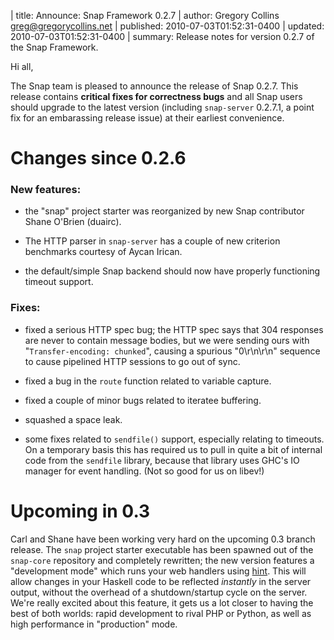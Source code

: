 | title: Announce: Snap Framework 0.2.7
| author: Gregory Collins <greg@gregorycollins.net>
| published: 2010-07-03T01:52:31-0400
| updated: 2010-07-03T01:52:31-0400
| summary: Release notes for version 0.2.7 of the Snap Framework.

Hi all,

The Snap team is pleased to announce the release of Snap 0.2.7. This release
contains **critical fixes for correctness bugs** and all Snap users should
upgrade to the latest version (including `snap-server` 0.2.7.1, a point fix for
an embarassing release issue) at their earliest convenience.

Changes since 0.2.6
===================

### New features:

 - the "snap" project starter was reorganized by new Snap contributor Shane
   O'Brien (duairc).

 - The HTTP parser in `snap-server` has a couple of new criterion benchmarks
   courtesy of Aycan Irican.

 - the default/simple Snap backend should now have properly functioning timeout
   support.


### Fixes:

 - fixed a serious HTTP spec bug; the HTTP spec says that 304 responses are
   never to contain message bodies, but we were sending ours with
   "`Transfer-encoding: chunked`", causing a spurious "0\\r\\n\\r\\n" sequence to
   cause pipelined HTTP sessions to go out of sync.

 - fixed a bug in the `route` function related to variable capture.

 - fixed a couple of minor bugs related to iteratee buffering.

 - squashed a space leak.

 - some fixes related to `sendfile()` support, especially relating to
   timeouts. On a temporary basis this has required us to pull in quite a bit
   of internal code from the `sendfile` library, because that library uses
   GHC's IO manager for event handling. (Not so good for us on libev!)


Upcoming in 0.3
===============

Carl and Shane have been working very hard on the upcoming 0.3 branch
release. The `snap` project starter executable has been spawned out of the
`snap-core` repository and completely rewritten; the new version features a
"development mode" which runs your web handlers using
[hint](http://hackage.haskell.org/package/hint). This will allow changes in
your Haskell code to be reflected *instantly* in the server output, without the
overhead of a shutdown/startup cycle on the server. We're really excited about
this feature, it gets us a lot closer to having the best of both worlds: rapid
development to rival PHP or Python, as well as high performance in "production"
mode.
